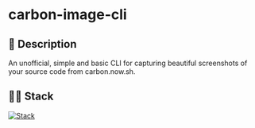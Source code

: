 # carbon-image-cli

## 📃 Description
An unofficial, simple and basic CLI for capturing beautiful screenshots of your source code from carbon.now.sh.

## 👨‍💻 Stack
[![Stack](https://skillicons.dev/icons?i=javascript,nodejs)](https://skillicons.dev)